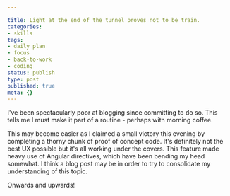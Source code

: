 ```yaml
---

title: Light at the end of the tunnel proves not to be train.
categories:
- skills
tags:
- daily plan
- focus
- back-to-work
- coding
status: publish
type: post
published: true
meta: {}
---
```

<p>
  I've been spectacularly poor at blogging since committing to do so. This
  tells me I must make it part of a routine - perhaps with morning coffee.
</p><!-- more -->

<p>
  This may become easier as I claimed a small victory this evening by
  completing a thorny chunk of proof of concept code. It's definitely
  not the best UX possible but it's all working under the covers. This
  feature made heavy use of Angular directives, which have been bending
  my head somewhat. I think a blog post may be in order to try to
  consolidate my understanding of this topic.
</p>

<p>Onwards and upwards!</p>
